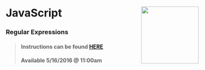 # JavaScript <img align="right" src="https://github.com/Learning-Fuze/prototypes_C5.17/blob/assets/assets/images/logos/LF_LOGO.png?raw=true" width="150">
### Regular Expressions

>#### Instructions can be found <a href="http://learning-fuze.github.io/prototypes_C5.17/#/JS-REGEX" target="_blank">HERE</a>
>#### Available 5/16/2016 @ 11:00am